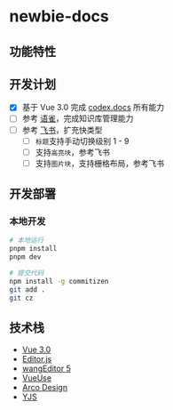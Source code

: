 # newbie-docs

## 功能特性

## 开发计划

- [x] 基于 Vue 3.0 完成 [codex.docs](https://github.com/codex-team/codex.docs) 所有能力
- [ ] 参考 [语雀](https://www.feishu.cn/product/docs)，完成知识库管理能力
- [ ] 参考 [飞书](https://www.yuque.com/dashboard)，扩充快类型
    - [ ] `标题`支持手动切换级别 1 - 9
    - [ ] 支持`高亮块`，参考飞书
    - [ ] 支持`图片块`，支持栅格布局，参考飞书

## 开发部署

### 本地开发

``` bash
# 本地运行
pnpm install
pnpm dev
```

``` bash
# 提交代码
npm install -g commitizen
git add .
git cz
```

## 技术栈

- [Vue 3.0](https://cn.vuejs.org/)
- [Editor.js](https://github.com/codex-team/editor.js)
- [wangEditor 5](https://www.wangeditor.com/)
- [VueUse](https://vueuse.org/guide/)
- [Arco Design](https://arco.design/)
- [YJS]()